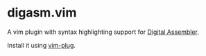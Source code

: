 # digasm.vim

A vim plugin with syntax highlighting support for [Digital Assembler](https://github.com/hneemann/Assembler).

Install it using [vim-plug](https://github.com/junegunn/vim-plug).
